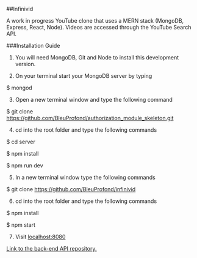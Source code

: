 ##Infinivid

A work in progress YouTube clone that uses a MERN stack (MongoDB, Express, React, Node). Videos are accessed through the YouTube Search API.

###Installation Guide

1. You will need MongoDB, Git and Node to install this development version. 

2. On your terminal start your MongoDB server by typing
>
$ mongod

3. Open a new terminal window and type the following command
>
$ git clone https://github.com/BleuProfond/authorization_module_skeleton.git 

4. cd into the root folder and type the following commands
>
$ cd server
>
$ npm install
>
$ npm run dev

5. In a new terminal window type the following commands
>
$ git clone https://github.com/BleuProfond/infinivid

6. cd into the root folder and type the following commands
>
$ npm install
>
$ npm start

7. Visit [localhost:8080](https://localhost:8080)

[Link to the back-end API repository.](https://github.com/BleuProfond/authorization_module_skeleton)
